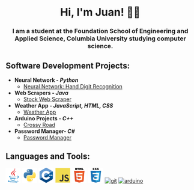 <h1 align="center">Hi, I'm Juan! 👋🏽</h1>

<h3 align="center">I am a student at the Foundation School of Engineering and Applied Science, Columbia University studying computer science.</h3>

<h2>Software Development Projects:</h2>
<ul>
  
  <li>
    <strong>Neural Network - <i>Python</i></strong>
    <ul>
      <li><a href="https://github.com/juancastillo346/Neural-Network-Hand-Digit-Recognition" target="_blank">Neural Network: Hand Digit Recognition</a></li>
    </ul>
  </li>

  <li>
    <strong>Web Scrapers - <i>Java</i></strong>
    <ul>
      <li><a href="https://github.com/juancastillo346/Stock-Web-Scraper" target="_blank">Stock Web Scraper</a></li>
    </ul>
  </li>
  
  <li>
    <strong>Weather App - <i>JavaScript, HTML, CSS</i></strong>
    <ul>
      <li><a href="https://github.com/juancastillo346/Weather-App" target="_blank">Weather App</a></li>
    </ul>
  </li>
  
  <li>
    <strong>Arduino Projects -<i> C++</i></strong>
    <ul>
      <li><a href="https://github.com/juancastillo346/Crossy-Road" target="_blank">Crossy Road</a></li>
    </ul>
  </li>

  <li>
    <strong>Password Manager-<i> C#</i></strong>
    <ul>
      <li><a href="https://github.com/juancastillo346/Password-Manager" target="_blank">Password Manager</a></li>
    </ul>
  </li>
  
</ul>

<h2>Languages and Tools:</h2>

<p>
  <a href="https://www.java.com" target="_blank" rel="noopener noreferrer"><img src="https://raw.githubusercontent.com/devicons/devicon/master/icons/java/java-original.svg" alt="java" width="40" height="40"/></a>
  <a href="https://www.python.org" target="_blank" rel="noopener noreferrer"><img src="https://raw.githubusercontent.com/devicons/devicon/master/icons/python/python-original.svg" alt="python" width="40" height="40"/></a>
  <a href="https://www.w3schools.com/cpp/" target="_blank" rel="noreferrer"> <img src="https://raw.githubusercontent.com/devicons/devicon/master/icons/cplusplus/cplusplus-original.svg" alt="cplusplus" width="40" height="40"/></a>
  <a href="https://developer.mozilla.org/en-US/docs/Web/JavaScript" target="_blank" rel="noopener noreferrer"><img src="https://raw.githubusercontent.com/devicons/devicon/master/icons/javascript/javascript-original.svg" alt="javascript" width="40" height="40"/></a>
  <a href="https://www.w3.org/html/" target="_blank" rel="noopener noreferrer"><img src="https://raw.githubusercontent.com/devicons/devicon/master/icons/html5/html5-original-wordmark.svg" alt="html5" width="40" height="40"/></a>
  <a href="https://www.w3schools.com/css/" target="_blank" rel="noreferrer"><img src="https://raw.githubusercontent.com/devicons/devicon/master/icons/css3/css3-original-wordmark.svg" alt="css3" width="40" height="40"/></a>
  <a href="https://git-scm.com/" target="_blank" rel="noreferrer"> <img src="https://www.vectorlogo.zone/logos/git-scm/git-scm-icon.svg" alt="git" width="40" height="40"/></a>
  <a href="https://www.arduino.cc/" target="_blank" rel="noreferrer"><img src="https://cdn.worldvectorlogo.com/logos/arduino-1.svg" alt="arduino" width="40" height="40"/></a>
</p>


<!--
<p align="left"> <img src="https://komarev.com/ghpvc/?username=juancastillo346&label=Profile%20views&color=0e75b6&style=flat" alt="juancastillo346" /> </p>
<div style="display: flex; align-items: center; justify-content: space-around; flex-wrap: nowrap;">
  <img src="https://github-readme-stats.vercel.app/api/top-langs/?username=juancastillo346&show_icons=true&locale=en&layout=compact" alt="Top Languages" style="max-width: 30%; height: auto;" />
  <img src="https://github-readme-stats.vercel.app/api?username=juancastillo346&show_icons=true&locale=en" alt="GitHub Stats" style="max-width: 30%; height: auto;" />
  <img src="https://github-readme-streak-stats.herokuapp.com/?user=juancastillo346" alt="GitHub Streak" style="max-width: 30%; height: auto;" />
</div>
-->


